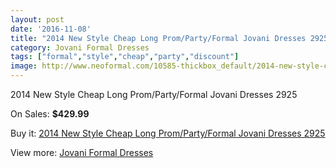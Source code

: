 ```yaml
---
layout: post
date: '2016-11-08'
title: "2014 New Style Cheap Long Prom/Party/Formal Jovani Dresses 2925"
category: Jovani Formal Dresses
tags: ["formal","style","cheap","party","discount"]
image: http://www.neoformal.com/10585-thickbox_default/2014-new-style-cheap-long-prom-party-formal-jovani-dresses-2925.jpg
---
```

2014 New Style Cheap Long Prom/Party/Formal Jovani Dresses 2925

On Sales: **$429.99**
<a href="https://www.neoformal.com/en/jovani-formal-dresses-2014/3706-2014-new-style-cheap-long-prom-party-formal-jovani-dresses-2925.html"><amp-img layout="responsive" width="600" height="600" src="//www.neoformal.com/10585-thickbox_default/2014-new-style-cheap-long-prom-party-formal-jovani-dresses-2925.jpg" alt="2014 New Style Cheap Long Prom/Party/Formal Jovani Dresses 2925 0" /></a>
<a href="https://www.neoformal.com/en/jovani-formal-dresses-2014/3706-2014-new-style-cheap-long-prom-party-formal-jovani-dresses-2925.html"><amp-img layout="responsive" width="600" height="600" src="//www.neoformal.com/10586-thickbox_default/2014-new-style-cheap-long-prom-party-formal-jovani-dresses-2925.jpg" alt="2014 New Style Cheap Long Prom/Party/Formal Jovani Dresses 2925 1" /></a>

Buy it: [2014 New Style Cheap Long Prom/Party/Formal Jovani Dresses 2925](https://www.neoformal.com/en/jovani-formal-dresses-2014/3706-2014-new-style-cheap-long-prom-party-formal-jovani-dresses-2925.html "2014 New Style Cheap Long Prom/Party/Formal Jovani Dresses 2925")

View more: [Jovani Formal Dresses](https://www.neoformal.com/en/49-jovani-formal-dresses-2014 "Jovani Formal Dresses")